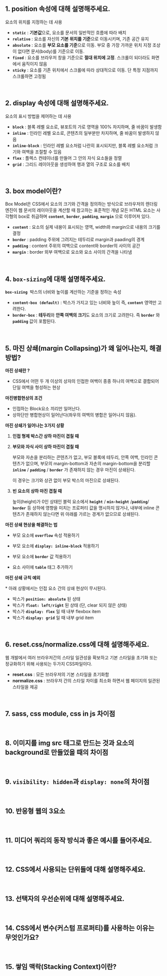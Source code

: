 ## 1. position 속성에 대해 설명해주세요.

요소의 위치를 지정하는 데 사용

- **`static`** : **기본값**으로, 요소를 문서의 일반적인 흐름에 따라 배치
- **`relative`** : 요소를 자신의 **기본 위치를 기준**으로 이동시키며, 기존 공간 유지
- **`absolute`** : 요소를 **부모 요소를 기준**으로 이동. 부모 중 가장 가까운 위치 지정 조상이 없다면 문서(body)를 기준으로 이동.
- **`fixed`** : 요소를 브라우저 창을 기준으로 **절대 위치에 고정**. 스크롤이 되더라도 화면에서 움직이지 않음
- **`sticky`** : 요소를 기존 위치에서 스크롤에 따라 상대적으로 이동. 단 특정 지점까지 스크롤하면 고정됨

<br/>
 
## 2. display 속성에 대해 설명해주세요.

요소의 표시 방법을 제어하는 데 사용

- **`block`** : 블록 레벨 요소로, 뷰포트의 가로 영역을 100% 차지하며, 줄 바꿈이 발생함
- **`inline`** : 인라인 레벨 요소로, 콘텐츠의 일부분만 차지하며, 줄 바꿈이 발생하지 않음
- **`inline-block`** : 인라인 레벨 요소처럼 나란히 표시되지만, 블록 레벨 요소처럼 크기와 여백을 조절할 수 있음
- **`flex`** : 플렉스 컨테이너를 만들어 그 안의 자식 요소들을 정렬
- **`grid`** : 그리드 레이아웃을 생성하여 행과 열의 구조로 요소를 배치

<br/>
 
## 3. box model이란?

Box Model은 CSS에서 요소의 크기와 간격을 정의하는 방식으로 브라우저의 렌더링 엔진이 웹 문서의 레이아웃을 계산할 때 참고하는 표준적인 개념
모든 HTML 요소는 사각형의 box로 취급하며 **`content`**, **`border`**, **`padding`**, **`margin`** 으로 이루어져 있다.

- **`content`** : 요소의 실제 내용이 표시되는 영역, width와 margin으로 내용의 크기를 결정
- **`border`** : padding 주위에 그려지는 테두리로 margin과 paading의 경계
- **`padding`** : content 주위의 여백으로 content와 border의 사이의 공간
- **`margin`** : border 외부 여백으로 요소와 요소 사이의 간격을 나타냄

<br/>
 
## 4. `box-sizing`에 대해 설명해주세요.
**`box-sizing`**  박스의 너비와 높이를 계산하는 기준을 정하는 속성

- **`content-box (default)`** : 박스가 가지고 있는 너비와 높이 즉, **`content`** 영역만 고려한다.
- **`border-box`** : **테두리**와 **안쪽 여백의 크기**도 요소의 크기로 고려한다. 즉 **`border`** 와 **`padding`** 값이 포함된다.

<br/>
 
## 5. 마진 상쇄(margin Collapsing)가 왜 일어나는지, 해결방법?
**마진 상쇄란 ?**

- CSS에서 어떤 두 개 이상의 상자의 인접한 여백이 종종 하나의 여백으로 결합되어 단일 여백을 형성하는 현상

**마진병합현상의 조건**

- 인접하는 Block요소 끼리만 일어난다.
- 상하단만 병합현상이 일어난다(좌우의 여백의 병합은 일어나지 않음).

**마진 상쇄가 일어나는 3가지 상황**

1. **인접 형제 박스간 상하 마진이 겹칠 때**
2. **부모와 자식 사이 상하 마진이 겹칠 때**

   부모와 자손을 분리하는 콘텐츠가 없고, 부모 블록에 테두리, 안쪽 여백, 인라인 콘텐츠가 없으며, 부모의 margin-bottom과 자손의 margin-bottom을 분리할 **`inline`** / **`padding`** / **`border`** 가 존재하지 않는 경우 마진이 상쇄된다.

   이 경우는 크기와 상관 없이 부모 박스의 마진으로 상쇄된다.

3. **빈 요소의 상하 마진 겹칠 때**

   높이(height)가 0인 상태인 블럭 요소에서 **`height`** / **`min-height`** /**`padding`**/ **`border`** 등 상하에 영향을 미치는 프로퍼티 값을 명시하지 않거나, 내부에 inline 콘텐츠가 존재하지 않는다면 위 아래를 가르는 경계가 없으므로 상쇄된다.

**마진 상쇄 현상을 해결하는 법**

- 부모 요소에 **`overflow`** 속성 적용하기

- 부모 요소에 **`display: inline-block`** 적용하기

- 부모 요소에 **`border`** 값 적용하기

- 요소 사이에 **`table`** 태그 추가하기

**마진 상쇄 규칙 예외**

\* 아래 상황에서는 인접 요소 간의 상쇄 현상이 무시된다.

- 박스가 **`position: absolute`** 된 상태
- 박스가 **`float: left/right`** 된 상태 (단, clear 되지 않은 상태)
- 박스가 **`display: flex`** 일 때 내부 flexbox item
- 박스가 **`display: grid`** 일 때 내부 grid item

<br/>
 
## 6. reset.css/normalize.css에 대해 설명해주세요.
웹 개발에서 여러 브라우저간의 스타일 일관성을 확보하고 기본 스타일을 초기화 또는 정규화하기 위해 사용되는 두가지 CSS파일이다.

- **reset.css** : 모든 브라우저의 기본 스타일을 초기화함
- **normalize.css** : 브라우저 간의 스타일 차이를 최소화 하면서 웹 페이지의 일관된 스타일을 제공

<br/>
 
## 7. sass, css module, css in js 차이점

<br/>
 
## 8. 이미지를 img src 태그로 만드는 것과 요소의 background로 만들었을 때의 차이점

<br/>
 
## 9. `visibility: hidden`과 `display: none`의 차이점

<br/>
 
## 10. 반응형 웹의 3요소

<br/>
 
## 11. 미디어 쿼리의 동작 방식과 좋은 예시를 들어주세요.

<br/>
 
## 12. CSS에서 사용되는 단위들에 대해 설명해주세요.

<br/>
 
## 13. 선택자의 우선순위에 대해 설명해주세요.

<br/>
 
## 14. CSS에서 변수(커스텀 프로퍼티)를 사용하는 이유는 무엇인가요?

<br/>
 
## 15. 쌓임 맥락(Stacking Context)이란?
